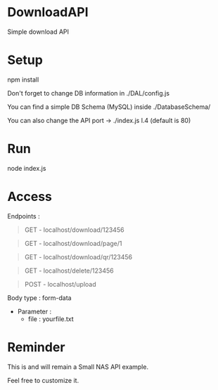 # DownloadAPI

Simple download API

# Setup

npm install

Don't forget to change DB information in ./DAL/config.js

You can find a simple DB Schema (MySQL) inside ./DatabaseSchema/

You can also change the API port -> ./index.js l.4 (default is 80)

# Run

node index.js

# Access

Endpoints :

> GET - localhost/download/123456

> GET - localhost/download/page/1

> GET - localhost/download/qr/123456

> GET - localhost/delete/123456

> POST - localhost/upload

Body type : form-data
* Parameter :
  * file : yourfile.txt

# Reminder

This is and will remain a Small NAS API example.

Feel free to customize it.
